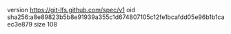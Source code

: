 version https://git-lfs.github.com/spec/v1
oid sha256:a8e89823b5b8e91939a355c1d674807105c12fe1bcafdd05e96b1b1caec3e879
size 108
